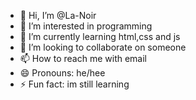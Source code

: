 - 👋 Hi, I’m @La-Noir
- 👀 I’m interested in programming
- 🌱 I’m currently learning html,css and js
- 💞️ I’m looking to collaborate on someone
- 📫 How to reach me with email
- 😄 Pronouns: he/hee
- ⚡ Fun fact: im still learning

<!---
La-Noir/La-Noir is a ✨ special ✨ repository because its `README.md` (this file) appears on your GitHub profile.
You can click the Preview link to take a look at your changes.
--->
